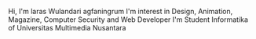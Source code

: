 Hi, I'm laras Wulandari agfaningrum
I'm interest in Design, Animation, Magazine, Computer Security and Web Developer
I'm Student Informatika of Universitas Multimedia Nusantara
<!---
agfaningrum/agfaningrum is a ✨ special ✨ repository because its `README.md` (this file) appears on your GitHub profile.
You can click the Preview link to take a look at your changes.

--->


